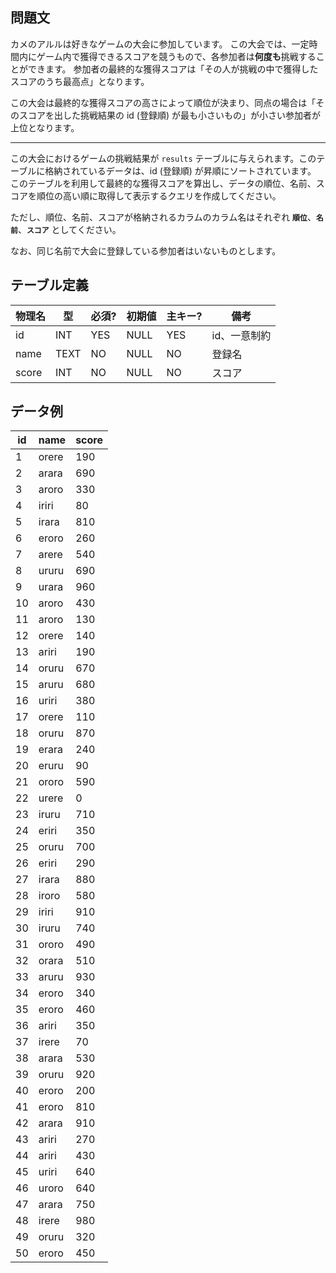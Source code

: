 ## 問題文

カメのアルルは好きなゲームの大会に参加しています。 この大会では、一定時間内にゲーム内で獲得できるスコアを競うもので、各参加者は**何度も**挑戦することができます。 参加者の最終的な獲得スコアは「その人が挑戦の中で獲得したスコアのうち最高点」となります。

この大会は最終的な獲得スコアの高さによって順位が決まり、同点の場合は「そのスコアを出した挑戦結果の id (登録順) が最も小さいもの」が小さい参加者が上位となります。

---

この大会におけるゲームの挑戦結果が `results` テーブルに与えられます。このテーブルに格納されているデータは、id (登録順) が昇順にソートされています。 このテーブルを利用して最終的な獲得スコアを算出し、データの順位、名前、スコアを順位の高い順に取得して表示するクエリを作成してください。

ただし、順位、名前、スコアが格納されるカラムのカラム名はそれぞれ **`順位`**、**`名前`**、**`スコア`** としてください。

なお、同じ名前で大会に登録している参加者はいないものとします。

## テーブル定義

| 物理名 | 型   | 必須? | 初期値 | 主キー? | 備考         |
| ------ | ---- | ----- | ------ | ------- | ------------ |
| id     | INT  | YES   | NULL   | YES     | id、一意制約 |
| name   | TEXT | NO    | NULL   | NO      | 登録名       |
| score  | INT  | NO    | NULL   | NO      | スコア       |

## データ例

| id  | name  | score |
| --- | ----- | ----- |
| 1   | orere | 190   |
| 2   | arara | 690   |
| 3   | aroro | 330   |
| 4   | iriri | 80    |
| 5   | irara | 810   |
| 6   | eroro | 260   |
| 7   | arere | 540   |
| 8   | ururu | 690   |
| 9   | urara | 960   |
| 10  | aroro | 430   |
| 11  | aroro | 130   |
| 12  | orere | 140   |
| 13  | ariri | 190   |
| 14  | oruru | 670   |
| 15  | aruru | 680   |
| 16  | uriri | 380   |
| 17  | orere | 110   |
| 18  | oruru | 870   |
| 19  | erara | 240   |
| 20  | eruru | 90    |
| 21  | ororo | 590   |
| 22  | urere | 0     |
| 23  | iruru | 710   |
| 24  | eriri | 350   |
| 25  | oruru | 700   |
| 26  | eriri | 290   |
| 27  | irara | 880   |
| 28  | iroro | 580   |
| 29  | iriri | 910   |
| 30  | iruru | 740   |
| 31  | ororo | 490   |
| 32  | orara | 510   |
| 33  | aruru | 930   |
| 34  | eroro | 340   |
| 35  | eroro | 460   |
| 36  | ariri | 350   |
| 37  | irere | 70    |
| 38  | arara | 530   |
| 39  | oruru | 920   |
| 40  | eroro | 200   |
| 41  | eroro | 810   |
| 42  | arara | 910   |
| 43  | ariri | 270   |
| 44  | ariri | 430   |
| 45  | uriri | 640   |
| 46  | uroro | 640   |
| 47  | arara | 750   |
| 48  | irere | 980   |
| 49  | oruru | 320   |
| 50  | eroro | 450   |

